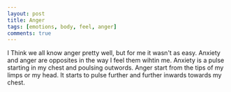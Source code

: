 ```yaml
---
layout: post
title: Anger
tags: [emotions, body, feel, anger]
comments: true
---
```

I Think we all know anger pretty well, but for me it wasn't as easy. Anxiety and anger are opposites in the way I feel them wihtin me. Anxiety is a pulse starting in my chest and poulsing outwords. Anger start from the tips of my limps or my head. It starts to pulse further and further inwards towards my chest. 
